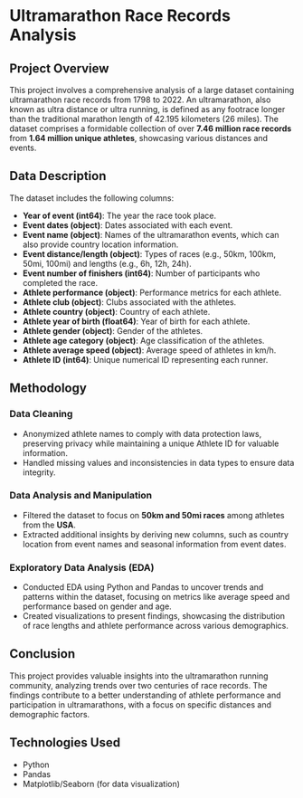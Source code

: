 # Ultramarathon Race Records Analysis

## Project Overview

This project involves a comprehensive analysis of a large dataset containing ultramarathon race records from 1798 to 2022. An ultramarathon, also known as ultra distance or ultra running, is defined as any footrace longer than the traditional marathon length of 42.195 kilometers (26 miles). The dataset comprises a formidable collection of over **7.46 million race records** from **1.64 million unique athletes**, showcasing various distances and events.

## Data Description

The dataset includes the following columns:

- **Year of event (int64)**: The year the race took place.
- **Event dates (object)**: Dates associated with each event.
- **Event name (object)**: Names of the ultramarathon events, which can also provide country location information.
- **Event distance/length (object)**: Types of races (e.g., 50km, 100km, 50mi, 100mi) and lengths (e.g., 6h, 12h, 24h).
- **Event number of finishers (int64)**: Number of participants who completed the race.
- **Athlete performance (object)**: Performance metrics for each athlete.
- **Athlete club (object)**: Clubs associated with the athletes.
- **Athlete country (object)**: Country of each athlete.
- **Athlete year of birth (float64)**: Year of birth for each athlete.
- **Athlete gender (object)**: Gender of the athletes.
- **Athlete age category (object)**: Age classification of the athletes.
- **Athlete average speed (object)**: Average speed of athletes in km/h.
- **Athlete ID (int64)**: Unique numerical ID representing each runner.

## Methodology

### Data Cleaning
- Anonymized athlete names to comply with data protection laws, preserving privacy while maintaining a unique Athlete ID for valuable information.
- Handled missing values and inconsistencies in data types to ensure data integrity.

### Data Analysis and Manipulation
- Filtered the dataset to focus on **50km and 50mi races** among athletes from the **USA**.
- Extracted additional insights by deriving new columns, such as country location from event names and seasonal information from event dates.

### Exploratory Data Analysis (EDA)
- Conducted EDA using Python and Pandas to uncover trends and patterns within the dataset, focusing on metrics like average speed and performance based on gender and age.
- Created visualizations to present findings, showcasing the distribution of race lengths and athlete performance across various demographics.

## Conclusion

This project provides valuable insights into the ultramarathon running community, analyzing trends over two centuries of race records. The findings contribute to a better understanding of athlete performance and participation in ultramarathons, with a focus on specific distances and demographic factors.

## Technologies Used

- Python
- Pandas
- Matplotlib/Seaborn (for data visualization)
